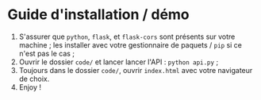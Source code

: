 # Guide d'installation / démo

1. S'assurer que `python`, `flask`, et `flask-cors` sont présents sur votre machine ; les installer avec votre gestionnaire de paquets / `pip` si ce n'est pas le cas ;
2. Ouvrir le dossier `code/` et lancer lancer l'API : `python api.py` ;
3. Toujours dans le dossier `code/`, ouvrir `index.html` avec votre navigateur de choix.
4. Enjoy !
